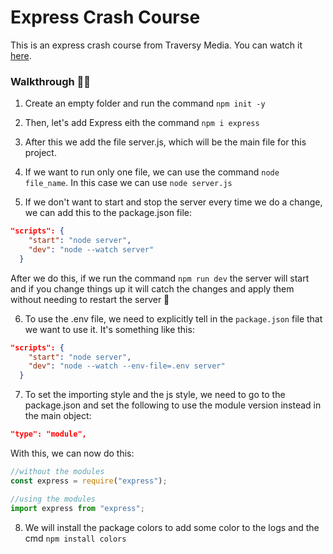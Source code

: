 ﻿# Express Crash Course

This is an express crash course from Traversy Media. You can watch it [here](https://www.youtube.com/watch?v=CnH3kAXSrmU&ab_channel=TraversyMedia).

### Walkthrough 🚀🤖

1. Create an empty folder and run the command `npm init -y`

2. Then, let's add Express eith the command `npm i express`

3. After this we add the file server.js, which will be the main file for this project.

4. If we want to run only one file, we can use the command `node file_name`. In this case we can use `node server.js`

5. If we don't want to start and stop the server every time we do a change, we can add this to the package.json file:

```json
"scripts": {
    "start": "node server",
    "dev": "node --watch server"
  }
```

After we do this, if we run the command `npm run dev` the server will start and if you change things up it will catch the changes and apply them without needing to restart the server 🚀

6. To use the .env file, we need to explicitly tell in the `package.json` file that we want to use it. It's something like this:

```json
"scripts": {
    "start": "node server",
    "dev": "node --watch --env-file=.env server"
  }

```

7. To set the importing style and the js style, we need to go to the package.json and set the following to use the module version instead in the main object:

```json
"type": "module",

```

With this, we can now do this:

```javascript
//without the modules
const express = require("express");

//using the modules
import express from "express";
```

8. We will install the package colors to add some color to the logs and the cmd `npm install colors`

